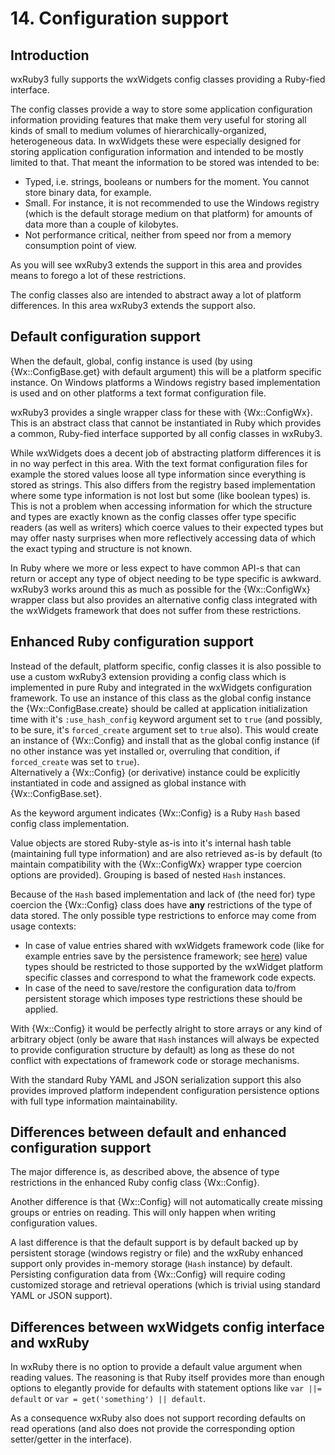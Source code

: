 <!--
# @markup markdown
# @title 14. Configuration support
-->

# 14. Configuration support

## Introduction

wxRuby3 fully supports the wxWidgets config classes providing a Ruby-fied interface.

The config classes provide a way to store some application configuration information providing features
that make them very useful for storing all kinds of small to medium volumes of hierarchically-organized, 
heterogeneous data.
In wxWidgets these were especially designed for storing application configuration information and intended to be 
mostly limited to that. That meant the information to be stored was intended to be:

* Typed, i.e. strings, booleans or numbers for the moment. You cannot store binary data, for example.
* Small. For instance, it is not recommended to use the Windows registry (which is the default storage medium on 
  that platform) for amounts of data more than a couple of kilobytes.
* Not performance critical, neither from speed nor from a memory consumption point of view.

As you will see wxRuby3 extends the support in this area and provides means to forego a lot of these restrictions.

The config classes also are intended to abstract away a lot of platform differences. In this area wxRuby3 extends the
support also.

## Default configuration support

When the default, global, config instance is used (by using {Wx::ConfigBase.get} with default argument) this will be 
a platform specific instance. On Windows platforms a Windows registry based implementation is used and on other 
platforms a text format configuration file.

wxRuby3 provides a single wrapper class for these with {Wx::ConfigWx}. This is an abstract class that cannot be 
instantiated in Ruby which provides a common, Ruby-fied interface supported by all config classes in wxRuby3.

While wxWidgets does a decent job of abstracting platform differences it is in no way perfect in this area. With the
text format configuration files for example the stored values loose all type information since everything is stored
as strings. This also differs from the registry based implementation where some type information is not lost but some
(like boolean types) is.
This is not a problem when accessing information for which the structure and types are exactly known as the config
classes offer type specific readers (as well as writers) which coerce values to their expected types but may offer 
nasty surprises when more reflectively accessing data of which the exact typing and structure is not known.

In Ruby where we more or less expect to have common API-s that can return or accept any type of object needing to be
type specific is awkward. wxRuby3 works around this as much as possible for the {Wx::ConfigWx} wrapper class but also
provides an alternative config class integrated with the wxWidgets framework that does not suffer from these restrictions.

## Enhanced Ruby configuration support

Instead of the default, platform specific, config classes it is also possible to use a custom wxRuby3 extension providing
a config class which is implemented in pure Ruby and integrated in the wxWidgets configuration framework.
To use an instance of this class as the global config instance the {Wx::ConfigBase.create} should be called at application
initialization time with it's `:use_hash_config` keyword argument set to `true` (and possibly, to be sure, it's 
`forced_create` argument set to `true` also). This would create an instance of {Wx::Config} and install that as the global config instance (if no other instance was
yet installed or, overruling that condition, if `forced_create` was set to `true`).<br>
Alternatively a {Wx::Config} (or derivative) instance could be explicitly instantiated in code and assigned as global 
instance with {Wx::ConfigBase.set}.

As the keyword argument indicates {Wx::Config} is a Ruby `Hash` based config class implementation. 

Value objects are stored Ruby-style as-is into it's internal hash table (maintaining full type information) and are also 
retrieved as-is by default (to maintain compatibility with the {Wx::ConfigWx} wrapper type coercion options are provided). 
Grouping is based of nested `Hash` instances.

Because of the `Hash` based implementation and lack of (the need for) type coercion the {Wx::Config} class does have **any**
restrictions of the type of data stored. The only possible type restrictions to enforce may come from usage contexts:

* In case of value entries shared with wxWidgets framework code (like for example entries save by the persistence 
framework; see [here](15_persistence.md)) value types should be restricted to those supported by the wxWidget platform
specific classes and correspond to what the framework code expects.
* In case of the need to save/restore the configuration data to/from persistent storage which imposes type restrictions these 
should be applied.

With {Wx::Config} it would be perfectly alright to store arrays or any kind of arbitrary object (only be aware that `Hash`
instances will always be expected to provide configuration structure by default) as long as these do not conflict with
expectations of framework code or storage mechanisms.

With the standard Ruby YAML and JSON serialization support this also provides improved platform independent configuration 
persistence options with full type information maintainability. 

## Differences between default and enhanced configuration support

The major difference is, as described above, the absence of type restrictions in the enhanced Ruby config class {Wx::Config}.

Another difference is that {Wx::Config} will not automatically create missing groups or entries on reading. This will only
happen when writing configuration values.

A last difference is that the default support is by default backed up by persistent storage (windows registry or file) and
the wxRuby enhanced support only provides in-memory storage (`Hash` instance) by default.<br>
Persisting configuration data from {Wx::Config} will require coding customized storage and retrieval operations (which is
trivial using standard YAML or JSON support).  

## Differences between wxWidgets config interface and wxRuby

In wxRuby there is no option to provide a default value argument when reading values. The reasoning is that Ruby itself
provides more than enough options to elegantly provide for defaults with statement options like `var ||= default` or
`var = get('something') || default`.

As a consequence wxRuby also does not support recording defaults on read operations (and also does not provide the
corresponding option setter/getter in the interface).
